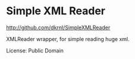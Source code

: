 # Simple XML Reader 

http://github.com/dkrnl/SimpleXMLReader

XMLReader wrapper, for simple reading huge xml.

License: Public Domain